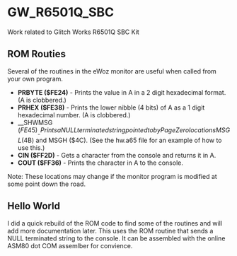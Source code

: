 # GW_R6501Q_SBC
Work related to Glitch Works R6501Q SBC Kit

## ROM Routies
Several of the routines in the eWoz monitor are useful when called from your own program.

* __PRBYTE ($FE24)__ - Prints the value in A in a 2 digit hexadecimal format. (A is clobbered.)
* __PRHEX ($FE38)__ - Prints the lower nibble (4 bits) of A as a 1 digit hexadecimal number. (A is clobbered.)
* __SHWMSG ($FE45)__ - Prints a NULL terminated string pointed to by Page Zero locations MSGL ($4B) and MSGH ($4C). (See the hw.a65 file for an example of how to use this.)
* __CIN ($FF2D)__ - Gets a character from the console and returns it in A.
* __COUT ($FF36)__ - Prints the character in A to the console.

Note: These locations may change if the monitor program is modified at some point down the road.

## Hello World
I did a quick rebuild of the ROM code to find some of the routines and will add more documentation later. This uses the ROM routine that sends a NULL terminated string to the console. It can be assembled with the online ASM80 dot COM assemlber for convience.
